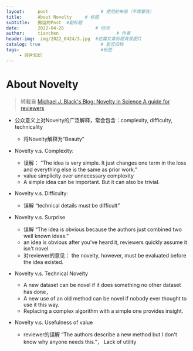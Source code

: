 ```yaml
---
layout:     post                    # 使用的布局（不需要改）
title:      About Novelty     # 标题 
subtitle:   搬运的Post  #副标题
date:       2022-04-26            # 时间
author:     tianchen                      # 作者
header-img:  img/2022_0424/3.jpg  #这篇文章标题背景图片  
catalog: true                       # 是否归档
tags:                               #标签
     - 碎片知识
---
```


# About Novelty

> 转载自 [Michael J. Black's Blog: Novelty in Science A guide for reviewers](https://perceiving-systems.blog/en/news/novelty-in-science)

- 公众意义上对Novelty的广泛解释，常会包含：complexity, difficulty, technicality
    - 将Novelty解释为“Beauty”

- Novelty v.s. Complexity:
    - 误解： “The idea is very simple. It just changes one term in the loss and everything else is the same as prior work.”
    - value simplicity over unnecessary complexity
    - A simple idea can be important. But it can also be trivial.

- Novelty v.s. Difficulty:
    - 误解 “technical details must be difficult”

- Novelty v.s. Surprise
    - 误解 “The idea is obvious because the authors just combined two well known ideas.”
    - an idea is obvious after you've heard it, reviewers quickly assume it isn't novel
    - 对reviewer的意见： the novelty, however, must be evaluated before the idea existed.

- Novelty v.s. Technical Novelty
    - A new dataset can be novel if it does something no other dataset has done， 
    - A new use of an old method can be novel if nobody ever thought to use it this way.
    - Replacing a complex algorithm with a simple one provides insight. 

- Novelty v.s. Usefulness of value
    - reviewer的误解 “The authors describe a new method but I don't know why anyone needs this.”， Lack of utility 
